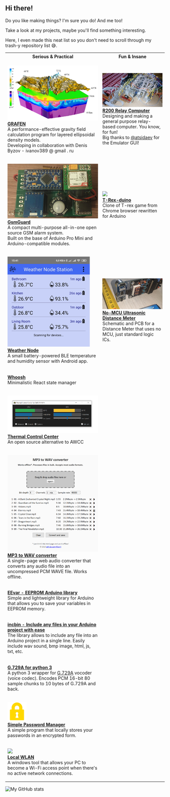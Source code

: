 ## Hi there!

Do you like making things? I'm sure you do! And me too!

Take a look at my projects, maybe you'll find something interesting.

Here, I even made this neat list so you don't need to scroll through my trash-y repository list 😅.

<table>
<tr>
<th> Serious & Practical </th>
<th> Fun & Insane </th>
</tr>
  
  
<tr>
<td>
  
[<img width="320" src="https://raw.githubusercontent.com/AlexIII/GRAFEN/public/GRAFEN.jpg" />](https://github.com/AlexIII/GRAFEN)
<br/>
[**GRAFEN**](https://github.com/AlexIII/GRAFEN)
<br/>
A performance-effective gravity field calculation program for layered ellipsoidal density models.
<br/>
Developing in collaboration with Denis Byzov - ivanov389 @ gmail . ru

</td>
<td>

[<img width="320" src="https://raw.githubusercontent.com/AlexIII/R200/master/img/titleImg.jpg" />](https://github.com/AlexIII/R200)
<br/>
[**R200 Relay Computer**](https://github.com/AlexIII/R200)
<br/>
Designing and making a general purpose relay-based computer. You know, for fun!
<br/>
Big thanks to [@atsidaev](https://github.com/atsidaev) for the Emulator GUI!

</td>
</tr>
  
  
  
  
<tr>
<td>
  
[<img width="320" src="https://raw.githubusercontent.com/AlexIII/gsmGuard/master/img/front_v1.jpg" />](https://github.com/AlexIII/gsmGuard)
<br/>
[**GsmGuard**](https://github.com/AlexIII/gsmGuard)
<br/>
A compact multi-purpose all-in-one open source GSM alarm system. 
<br/>
Built on the base of Arduino Pro Mini and Arduino-compatible modules. 

</td>
<td>


[<img width="320" src="https://raw.githubusercontent.com/AlexIII/t-rex-duino/master/img/t-rex-demo-3.gif" />](https://github.com/AlexIII/t-rex-duino)
<br/>
[**T-Rex-duino**](https://github.com/AlexIII/t-rex-duino)
<br/>
Clone of T-rex game from Chrome browser rewritten for Arduino

</td>
</tr>
  
  
  
  
<tr>
<td>
  
[<img width="260" src="https://raw.githubusercontent.com/AlexIII/weather-node/master/img/wns-screen.png" />](https://github.com/AlexIII/weather-node)
<br/>
[**Weather Node**](https://github.com/AlexIII/weather-node)
<br/>
A small battery-powered BLE temperature and humidity sensor with Android app.

</td>
<td>

[<img width="320" src="https://raw.githubusercontent.com/AlexIII/no-mcu-distance-meter/master/photo/dm-pcb-3.jpg" />](https://github.com/AlexIII/no-mcu-distance-meter)
<br/>
[**No-MCU Ultrasonic Distance Meter**](https://github.com/AlexIII/no-mcu-distance-meter)
<br/>
Schematic and PCB for a Distance Meter that uses no MCU, just standard logic ICs.

</td>
</tr>

  
  
  
  
<tr>
<td>
  
[**Whoosh**](https://github.com/AlexIII/tcc-g15)
<br/>
Minimalistic React state manager

</td>
<td>
 
 

</td>
</tr>

  
  
  
  
<tr>
<td>
  
[<img width="450" src="https://github.com/AlexIII/tcc-g15/blob/master/screen-1.png" />](https://github.com/AlexIII/tcc-g15)
<br/>
[**Thermal Control Center**](https://github.com/AlexIII/tcc-g15)
<br/>
An open source alternative to AWCC 

</td>
<td>
 
 

</td>
</tr>
    
  
  
  
<tr>
<td>
  
[<img width="320" src="https://raw.githubusercontent.com/AlexIII/web-wav-converter/master/screencap.png" />](https://github.com/AlexIII/web-wav-converter)
<br/>
[**MP3 to WAV converter**](https://github.com/AlexIII/web-wav-converter)
<br/>
A single-page web audio converter that converts any audio file into an uncompressed PCM WAVE file. Works offline.

</td>
<td>
 
 

</td>
</tr>
  
  
  
  
<tr>
<td>
  
[**EEvar - EEPROM Arduino library**](https://github.com/AlexIII/EEvar)
<br/>
Simple and lightweight library for Arduino that allows you to save your variables in EEPROM memory.

</td>
<td>



</td>
</tr>
  
  
  
  
<tr>
<td>
  
[**incbin - Include any files in your Arduino project with ease**](https://github.com/AlexIII/incbin-arduino)
<br/>
The library allows to include any file into an Arduino project in a single line.
Easily include wav sound, bmp image, html, js, txt, etc.

</td>
<td>



</td>
</tr>
  
  
  
  
<tr>
<td>
  
[**G.729А for python 3**](https://github.com/AlexIII/g729a-python)
<br/>
A python 3 wrapper for [G.729А](https://en.wikipedia.org/wiki/G.729#G.729_Annex_A) vocoder (voice codec). Encodes PCM 16-bit 80 sample chunks to 10 bytes of G.729А and back.

</td>
<td>



</td>
</tr>
  
  
  
  
<tr>
<td>
  
[<img width="60" src="https://raw.githubusercontent.com/AlexIII/spm/master/src/resources/ico.png" />](https://github.com/AlexIII/spm)
<br/>
[**Simple Password Manager**](https://github.com/AlexIII/spm)
<br/>
A simple program that locally stores your passwords in an encrypted form.

</td>
<td>



</td>
</tr>
  
  
  
  
  
<tr>
<td>
  
[<img width="60" src="https://raw.githubusercontent.com/AlexIII/lwf/master/lwf/lwf.ico" />](https://github.com/AlexIII/lwf)
<br/>
[**Local WLAN**](https://github.com/AlexIII/lwf)
<br/>
A windows tool that allows your PC to become a Wi-Fi access point when there's no active network connections.

</td>
<td>


</td>
</tr>

</table>



![My GitHub stats](https://github-readme-stats.vercel.app/api?username=AlexIII&show_icons=true)  
